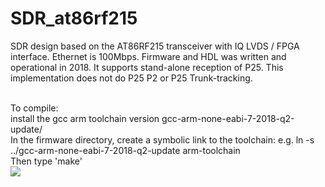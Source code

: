 # SDR_at86rf215
SDR design based on the AT86RF215 transceiver with IQ LVDS / FPGA interface. Ethernet is 100Mbps.
Firmware and HDL was written and operational in 2018. It supports stand-alone reception of P25. This implementation does not do P25 P2 or P25 Trunk-tracking.

<BR>To compile:
<BR>install the gcc arm toolchain version gcc-arm-none-eabi-7-2018-q2-update/
<BR>In the firmware directory, create a symbolic link to the toolchain: e.g.  ln -s ../gcc-arm-none-eabi-7-2018-q2-update arm-toolchain
<BR>Then type 'make'
<BR>
<img src="https://raw.githubusercontent.com/tvelliott/SDR_at86rf215/main/images/SDR_at86rf215.png">
